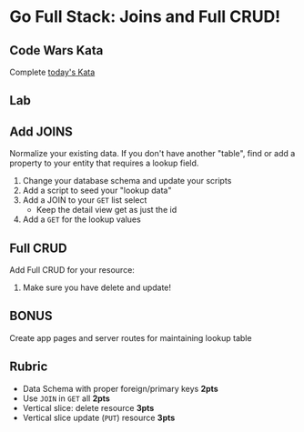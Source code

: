 Go Full Stack: Joins and Full CRUD!
===

## Code Wars Kata

Complete [today's Kata](https://www.codewars.com/kata/reversed-strings)

## Lab

## Add JOINS

Normalize your existing data. If you don't have another "table", find or add a property to your entity
that requires a lookup field.

1. Change your database schema and update your scripts
1. Add a script to seed your "lookup data"
1. Add a JOIN to your `GET` list select
    * Keep the detail view get as just the id
1. Add a `GET` for the lookup values

## Full CRUD

Add Full CRUD for your resource:

1. Make sure you have delete and update!

## BONUS

Create app pages and server routes for maintaining lookup table

## Rubric

* Data Schema with proper foreign/primary keys **2pts**
* Use `JOIN` in `GET` all **2pts**
* Vertical slice: delete resource **3pts**
* Vertical slice update (`PUT`) resource **3pts**
    